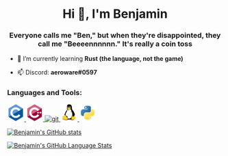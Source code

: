 <h1 align="center">Hi 👋, I'm Benjamin</h1>
<h3 align="center">Everyone calls me "Ben," but when they're disappointed, they call me "Beeeennnnnn." It's really a coin toss</h3>

- 🌱 I’m currently learning **Rust (the language, not the game)**

- 📫 Discord: **aeroware#0597**

<h3 align="left">Languages and Tools:</h3>
<p align="left"> <a href="https://www.cprogramming.com/" target="_blank" rel="noreferrer"> <img src="https://raw.githubusercontent.com/devicons/devicon/master/icons/c/c-original.svg" alt="c" width="40" height="40"/> </a> <a href="https://www.w3schools.com/cpp/" target="_blank" rel="noreferrer"> <img src="https://raw.githubusercontent.com/devicons/devicon/master/icons/cplusplus/cplusplus-original.svg" alt="cplusplus" width="40" height="40"/> </a> <a href="https://git-scm.com/" target="_blank" rel="noreferrer"> <img src="https://www.vectorlogo.zone/logos/git-scm/git-scm-icon.svg" alt="git" width="40" height="40"/> </a> <a href="https://www.linux.org/" target="_blank" rel="noreferrer"> <img src="https://raw.githubusercontent.com/devicons/devicon/master/icons/linux/linux-original.svg" alt="linux" width="40" height="40"/> </a> <a href="https://www.python.org" target="_blank" rel="noreferrer"> <img src="https://raw.githubusercontent.com/devicons/devicon/master/icons/python/python-original.svg" alt="python" width="40" height="40"/> </a> </p>

[![Benjamin's GitHub stats](https://github-readme-stats.vercel.app/api?username=bennjamint)](https://github.com/bennjamint/github-readme-stats)

[![Benjamin's GitHub Language Stats](https://github-readme-stats.vercel.app/api/top-langs/?username=bennjamint)]()
<!---
bennjamint/bennjamint is a ✨ special ✨ repository because its `README.md` (this file) appears on your GitHub profile.
You can click the Preview link to take a look at your changes.
--->
